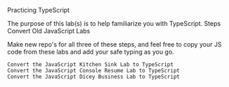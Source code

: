 
Practicing TypeScript

The purpose of this lab(s) is to help familiarize you with TypeScript.
Steps
Convert Old JavaScript Labs

Make new repo's for all three of these steps, and feel free to copy your JS code from these labs and add your safe typing as you go.

    Convert the JavaScript Kitchen Sink Lab to TypeScript
    Convert the JavaScript Console Resume Lab to TypeScript
    Convert the JavaScript Dicey Business Lab to TypeScript

